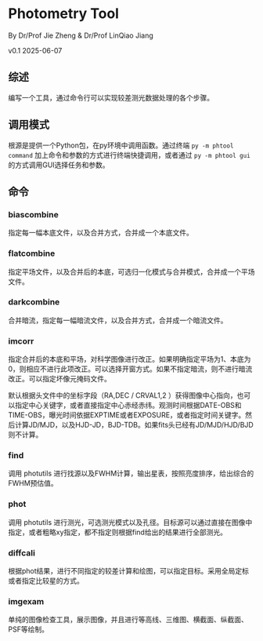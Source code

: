 # Photometry Tool

By Dr/Prof Jie Zheng & Dr/Prof LinQiao Jiang

v0.1 2025-06-07

## 综述

编写一个工具，通过命令行可以实现较差测光数据处理的各个步骤。

## 调用模式

根源是提供一个Python包，在py环境中调用函数。通过终端 `py -m phtool command` 加上命令和参数的方式进行终端快捷调用，或者通过 `py -m phtool gui` 的方式调用GUI选择任务和参数。

## 命令

### biascombine

指定每一幅本底文件，以及合并方式，合并成一个本底文件。

### flatcombine

指定平场文件，以及合并后的本底，可选归一化模式与合并模式，合并成一个平场文件。

### darkcombine

合并暗流，指定每一幅暗流文件，以及合并方式，合并成一个暗流文件。

### imcorr

指定合并后的本底和平场，对科学图像进行改正。如果明确指定平场为1、本底为0，则相应不进行此项改正。可以选择开窗方式。如果不指定暗流，则不进行暗流改正。可以指定坏像元掩码文件。

默认根据头文件中的坐标字段（RA,DEC / CRVAL1,2 ）获得图像中心指向，也可以指定中心关键字，或者直接指定中心赤经赤纬。观测时间根据DATE-OBS和TIME-OBS，曝光时间依据EXPTIME或者EXPOSURE，或者指定时间关键字。然后计算JD/MJD，以及HJD-JD，BJD-TDB。如果fits头已经有JD/MJD/HJD/BJD则不计算。

### find

调用 photutils 进行找源以及FWHM计算，输出星表，按照亮度排序，给出综合的FWHM预估值。

### phot

调用 photutils 进行测光，可选测光模式以及孔径。目标源可以通过直接在图像中指定，或者粗略xy指定，都不指定则根据find给出的结果进行全部测光。

### diffcali

根据phot结果，进行不同指定的较差计算和绘图，可以指定目标。采用全局定标或者指定比较星的方式。

### imgexam

单纯的图像检查工具，展示图像，并且进行等高线、三维图、横截面、纵截面、PSF等绘制。


